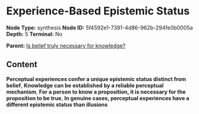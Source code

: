 # Experience-Based Epistemic Status

**Node Type:** synthesis
**Node ID:** 5f4592e1-7391-4d86-962b-294fe0b0005a
**Depth:** 5
**Terminal:** No

**Parent:** [Is belief truly necessary for knowledge?](is-belief-truly-necessary-for-knowledge-antithesis-9808c045-763b-4f5b-8a70-899bb4edbefb.md)

## Content

**Perceptual experiences confer a unique epistemic status distinct from belief**, **Knowledge can be established by a reliable perceptual mechanism**, **For a person to know a proposition, it is necessary for the proposition to be true**, **In genuine cases, perceptual experiences have a different epistemic status than illusions**
